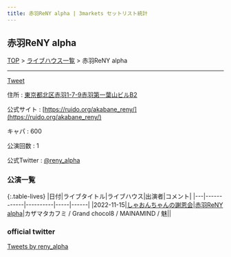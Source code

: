 ```yaml
---
title: 赤羽ReNY alpha | 3markets セットリスト統計
---
```

## 赤羽ReNY alpha

[TOP](/setlist/) > [ライブハウス一覧](livehouses.html) > 赤羽ReNY alpha

___

<a href="https://twitter.com/share?ref_src=twsrc%5Etfw" data-text="3markets[ ]セットリスト > 赤羽ReNY alpha" class="twitter-share-button" data-via="3markets" data-hashtags="3markets" data-related="3markets" data-show-count="false">Tweet</a>

住所
:    <a href="https://www.google.co.jp/maps/search/%E6%9D%B1%E4%BA%AC%E9%83%BD%E5%8C%97%E5%8C%BA%E8%B5%A4%E7%BE%BD1-7-9%E8%B5%A4%E7%BE%BD%E7%AC%AC%E4%B8%80%E8%91%89%E5%B1%B1%E3%83%93%E3%83%ABB2" rel="noopener noreferrer" target="_blank">東京都北区赤羽1-7-9赤羽第一葉山ビルB2</a>

公式サイト
:    [https://ruido.org/akabane_reny/](https://ruido.org/akabane_reny/)

キャパ
:    600

公演回数
: 1


公式Twitter
: <a href="https://twitter.com/reny_alpha">@reny_alpha</a>


### 公演一覧

{:.table-lives}
|日付|ライブタイトル|ライブハウス|出演者|コメント|
|---|------------|----------|-----|------|
|<span class="nowrap">2022-11-15</span>|[しゃおんちゃんの謝恩会](live042.html)|[赤羽ReNY alpha](livehouse046.html)|カザマタカフミ / Grand chocol8 / MAINAMIND / 魅||




### official twitter

<a class="twitter-timeline" href="https://twitter.com/reny_alpha?ref_src=twsrc%5Etfw">Tweets by reny_alpha</a> <script async src="https://platform.twitter.com/widgets.js" charset="utf-8"></script>


<script async src="https://platform.twitter.com/widgets.js" charset="utf-8"></script>